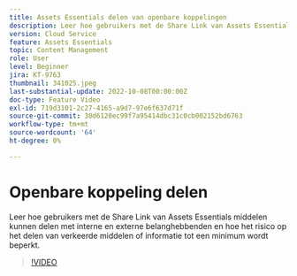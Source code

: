 ```yaml
---
title: Assets Essentials delen van openbare koppelingen
description: Leer hoe gebruikers met de Share Link van Assets Essentials elementen kunnen delen met interne en externe belanghebbenden en hoe het risico op het delen van verkeerde elementen tot een minimum wordt beperkt... (Beschrijvingen moeten tussen 60 en 160 tekens lang zijn)
version: Cloud Service
feature: Assets Essentials
topic: Content Management
role: User
level: Beginner
jira: KT-9763
thumbnail: 341025.jpeg
last-substantial-update: 2022-10-08T00:00:00Z
doc-type: Feature Video
exl-id: 719d3101-2c27-4165-a9d7-97e6f637d71f
source-git-commit: 30d6120ec99f7a95414dbc31c0cb002152bd6763
workflow-type: tm+mt
source-wordcount: '64'
ht-degree: 0%

---
```


# Openbare koppeling delen

Leer hoe gebruikers met de Share Link van Assets Essentials middelen kunnen delen met interne en externe belanghebbenden en hoe het risico op het delen van verkeerde middelen of informatie tot een minimum wordt beperkt.

>[!VIDEO](https://video.tv.adobe.com/v/341025?quality=12&learn=on)
